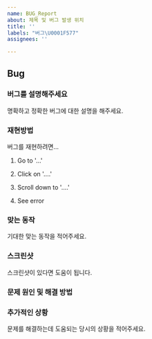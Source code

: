 ```yaml
---
name: BUG_Report
about: 제목 및 버그 발생 위치
title: ''
labels: "버그\U0001F577️"
assignees: ''

---
```


## Bug

### **버그를 설명해주세요**

명확하고 정확한 버그에 대한 설명을 해주세요.

### **재현방법**

버그를 재현하려면...

1. Go to '...'

2. Click on '....'

3. Scroll down to '....'

4. See error

### **맞는 동작**

기대한 맞는 동작을 적어주세요.

### **스크린샷**

스크린샷이 있다면 도움이 됩니다.

### 문제 원인 및 해결 방법

### **추가적인 상황**

문제를 해결하는데 도움되는 당시의 상황을 적어주세요.
